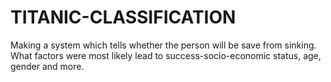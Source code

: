# TITANIC-CLASSIFICATION
Making a system which tells whether the person will be save from sinking. What factors were most likely lead to success-socio-economic status, age, gender and more. 
